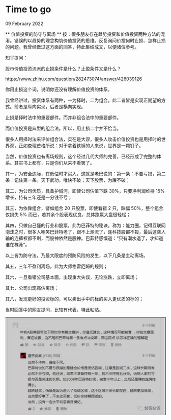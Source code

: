 #   Time to go
09 February 2022

**  价值投资的防守与离场  **
按：很多朋友存在趋势投资和价值投资两种方法的混淆。错误的以趋势的理念构筑价值投资的思维。反复询问价投何时止损、怎样止损的问题。我曾经做过这方面的回答，特此集结成文，以便诸位参考。

知乎提问：

股市价值投资流派的止损条件是什么？止盈条件又是什么？

https://www.zhihu.com/question/282473074/answer/426039126



你用止损这个词，说明你还没有理解价值投资的体系。

我曾经讲过，投资体系有两种，一为择时，二为组合，此二者皆是实现正期望的方式。前者是纵向实现，后者是横向实现。

止损是择时法中的重要部件。而并非组合法中的重要部件。

而价值投资是典型的组合法。所以，用止损二字并不恰当。


很多人用择时法来评价组合法，实在是大谬，很多人攻击价值投资也是用择时的世界观，正如查理芒格所说：对于拿着铁锤的人来说，世界是一颗钉子。


当然，价值投资也有离场规则，这个经过几代大师的完善，已经形成了完整的体系。其实书上都有，只是你们从来不看罢了。

其一，为安全边际，在低估时才买入，这就是老巴说的：第一条：不要亏损，第二条：记住第一条。天下武功，唯快不破；天下股票，为廉不破；

其二，为公司优质，具备护城河，即使公司估值下跌 30%，只要净利润维持 15% 增长，持有三年还是一分钱不亏；

其三，为依靠组合，譬如组合 20 只股票，即使看错 2 只，跌幅 50%，整个组合仅损失 5% 而已，若其余个股表现优良，总体跑赢大盘很轻松；

其四，只做自己懂的行业和股票，此为巴菲特的秘诀，称为：能力圈。记得互联网泡沫之时，很多人嘲笑巴菲特老了，跟不上潮流了，连科技股都不投，最后这些人输的连裤衩都不剩，而股神依然是股神。巴菲特感慨道：“只有潮水退了，才知道谁在裸泳”。


以上皆为防守法，乃最大限度的预防风险的发生，以下几条是主动离场。


其五，三年不盈利离场，此为大师格雷厄姆的规则；

其六，一旦看错公司基本面，出现重大失误，无论涨跌，立即离场；

其七，公司出现高估离场；

其八，发现更好的投资标的，可以卖出手中的标的买入更优质的标的；



当时回答中的网友提问，比较有代表，特此粘贴。

![](/pic/time_to_go_1.png)
